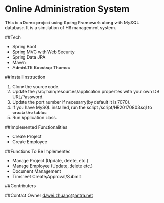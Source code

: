 # Online Administration System
This is a Demo project using Spring Framework along with MySQL database. It is a simulation of HR management system.

##Tech
* Spring Boot
* Spring MVC with Web Security
* Spring Data JPA
* Maven
* AdminLTE Boostrap Themes

##Install Instruction
1. Clone the source code.
2. Update the /src/main/resources/application.properties with your own DB URL/Password.
3. Update the port number if necesarry(by default it is 7070).
4. If you have MySQL installed, run the script /script/HR20170803.sql to create the tables.
5. Run Application class.

##Implemented Functionalities
* Create Project
* Create Employee

##Functions To Be Implemented
* Manage Project (Update, delete, etc.)
* Manage Employee (Update, delete etc.)
* Document Management
* Timsheet Create/Approval/Submit

##Contributers


##Contact Owner
[dawei.zhuang@antra.net](mailto:dawei.zhuang@antra.net)